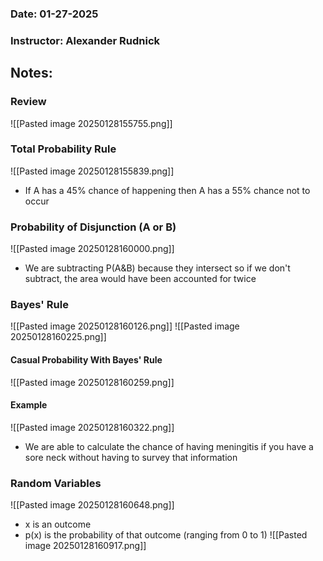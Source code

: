 ### Date: 01-27-2025
### Instructor: Alexander Rudnick


## Notes:

### Review
![[Pasted image 20250128155755.png]]

### Total Probability Rule
![[Pasted image 20250128155839.png]]
- If A has a 45% chance of happening then A has a 55% chance not to occur

### Probability of Disjunction (A or B)
![[Pasted image 20250128160000.png]]
- We are subtracting P(A&B) because they intersect so if we don't subtract, the area would have been accounted for twice

### Bayes' Rule
![[Pasted image 20250128160126.png]]
![[Pasted image 20250128160225.png]]
#### Casual Probability With Bayes' Rule
![[Pasted image 20250128160259.png]]

#### Example
![[Pasted image 20250128160322.png]]
- We are able to calculate the chance of having meningitis if you have a sore neck without having to survey that information

### Random Variables
![[Pasted image 20250128160648.png]]
- x is an outcome
- p(x) is the probability of that outcome (ranging from 0 to 1)
![[Pasted image 20250128160917.png]]
